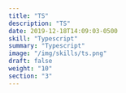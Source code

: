 ```yaml
---
title: "TS"
description: "TS"
date: 2019-12-18T14:09:03-0500
skill: "Typescript"
summary: "Typescript"
image: "/img/skills/ts.png"
draft: false
weight: "10"
section: "3"
---
```

